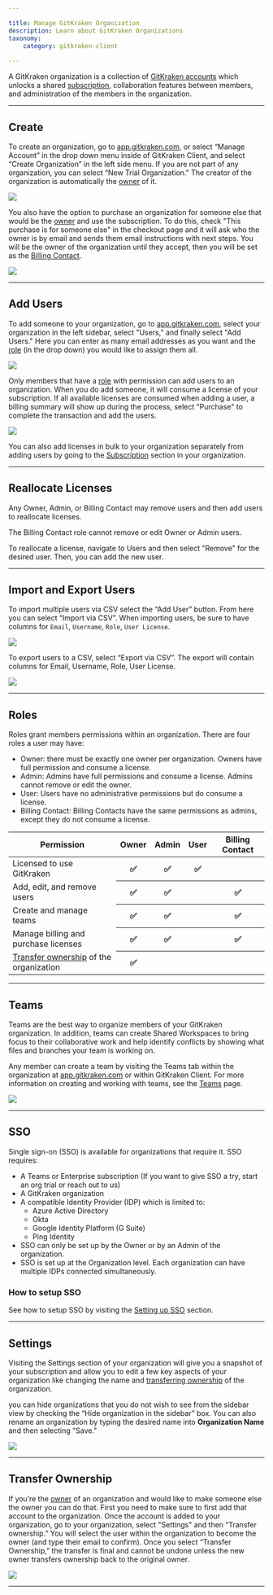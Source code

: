 ```yaml
---

title: Manage GitKraken Organization
description: Learn about GitKraken Organizations
taxonomy:
    category: gitkraken-client
    
---
```


A GitKraken organization is a collection of [GitKraken accounts](/gitkraken-client/gitkraken-account/) which unlocks a shared [subscription](/gitkraken-client/gitkraken-subscriptions/), collaboration features between members, and administration of the members in the organization.


***

## Create

To create an organization, go to [app.gitkraken.com](https://app.gitkraken.com/), or select “Manage Account” in the drop down menu inside of GitKraken Client, and select “Create Organization” in the left side menu. If you are not part of any organization, you can select “New Trial Organization." The creator of the organization is automatically the [owner](/gitkraken-client/gitkraken-organization/##roles) of it.

<img src="/wp-content/uploads/gitkraken-organization-create.png" class="img-responsive center img-bordered">

You also have the option to purchase an organization for someone else that would be the [owner](/gitkraken-client/gitkraken-organization/##roles) and use the subscription. To do this, check "This purchase is for someone else" in the checkout page and it will ask who the owner is by email and sends them email instructions with next steps. You will be the owner of the organization until they accept, then you will be set as the [Billing Contact](/gitkraken-client/gitkraken-organization/##roles).

<img src="/wp-content/uploads/gitkraken-organization-create-2.png" class="img-responsive center img-bordered">

***

## Add Users

To add someone to your organization, go to [app.gitkraken.com](https://app.gitkraken.com/), select your organization in the left sidebar, select "Users," and finally select "Add Users." Here you can enter as many email addresses as you want and the [role](/gitkraken-client/gitkraken-organization/#roles) (in the drop down) you would like to assign them all. 

<img src="/wp-content/uploads/gitkraken-organization-add-users.png" class="img-responsive center img-bordered">

Only members that have a [role](/gitkraken-client/gitkraken-organization/#roles) with permission can add users to an organization. When you do add someone, it will consume a license of your subscription. If all available licenses are consumed when adding a user, a billing summary will show up during the process, select "Purchase" to complete the transaction and add the users.

<img src="/wp-content/uploads/gitkraken-organization-add-users-2.png" class="img-responsive center img-bordered">

You can also add licenses in bulk to your organization separately from adding users by going to the [Subscription](/gitkraken-client/gitkraken-subscriptions/) section in your organization.

***

## Reallocate Licenses

Any Owner, Admin, or Billing Contact may remove users and then add users to reallocate licenses.

The Billing Contact role cannot remove or edit Owner or Admin users.

To reallocate a license, navigate to Users and then select "Remove" for the desired user. Then, you can add the new user. 

***

## Import and Export Users

To import multiple users via CSV select the “Add User” button. From here you can select “Import via CSV”. When importing users, be sure to have columns for `Email`, `Username`, `Role`, `User License`.

<img src="/wp-content/uploads/gitkraken-organization-import-and-export-users.png" class="img-responsive center img-bordered">

To export users to a CSV, select “Export via CSV”. The export will contain columns for Email, Username, Role, User License.

<img src="/wp-content/uploads/gitkraken-organization-import-and-export-users-2.png" class="img-responsive center img-bordered">

***

## Roles

Roles grant members permissions within an organization. There are four roles a user may have:
+ Owner: there must be exactly one owner per organization. Owners have full permission and consume a license.
+ Admin: Admins have full permissions and consume a license. Admins cannot remove or edit the owner.
+ User: Users have no administrative permissions but do consume a license.
+ Billing Contact: Billing Contacts have the same permissions as admins, except they do not consume a license.



<table class='table table--bordered table--shortcuts'>
    <thead>
        <tr>
            <th>Permission</th>
            <th>Owner</th>
            <th>Admin</th>
            <th>User</th>
            <th>Billing Contact</th>
        </tr>
    </thead>
    <tbody>
        <tr>
            <td>Licensed to use GitKraken</td>
            <th>✅</th>
            <th>✅</th>
            <th>✅</th>
            <th></th>
        </tr>
        <tr>
            <td>Add, edit, and remove users</td>
            <th>✅</th>
            <th>✅</th>
            <th></th>
            <th>✅</th>
        </tr>
        <tr>
            <td>Create and manage teams</td>
            <th>✅</th>
            <th>✅</th>
            <th></th>
            <th>✅</th>
        </tr>
        <tr>
            <td>Manage billing and purchase licenses</td>
            <th>✅</th>
            <th>✅</th>
            <th></th>
            <th>✅</th>
        </tr>
        <tr>
            <td><a href="/gitkraken-client/gitkraken-organization/#transfer-ownership">Transfer ownership</a> of the organization</td>
            <th>✅</th>
            <th></th>
            <th></th>
            <th></th>
        </tr>
    </tbody>
</table>

***

## Teams

Teams are the best way to organize members of your GitKraken organization. In addition, teams can create Shared Workspaces to bring focus to their collaborative work and help identify conflicts by showing what files and branches your team is working on.

Any member can create a team by visiting the Teams tab within the organization at [app.gitkraken.com](https://app.gitkraken.com/) or within GitKraken Client. For more information on creating and working with teams, see the [Teams](/gitkraken-client/teams/) page.

<img src="/wp-content/uploads/gitkraken-organization-teams.png" class="img-responsive center img-bordered">

***

## SSO

Single sign-on (SSO) is available for organizations that require it. SSO requires:
+ A Teams or Enterprise subscription (If you want to give SSO a try, start an org trial or reach out to us)
+ A GitKraken organization
+ A compatible Identity Provider (IDP) which is limited to:
    + Azure Active Directory
    + Okta
    + Google Identity Platform (G Suite)
    + Ping Identity
+ SSO can only be set up by the Owner or by an Admin of the organization.
+ SSO is set up at the Organization level. Each organization can have multiple IDPs connected simultaneously.

### How to setup SSO

See how to setup SSO by visiting the [Setting up SSO](/gitkraken-client/single-sign-on/#setting-up-sso-on-a-gitkraken-organization/###setting-up-ssp-on-a-gitKraken-organization) section.

***

## Settings

Visiting the Settings section of your organization will give you a snapshot of your subscription and allow you to edit a few key aspects of your organization like changing the name and [transferring ownership](/gitkraken-client/gitkraken-organization/#transfer-ownership) of the organization.

you can hide organizations that you do not wish to see from the sidebar view by checking the “Hide organization in the sidebar” box. You can also rename an organization by typing the desired name into **Organization Name** and then selecting "Save."

<img src="/wp-content/uploads/gitkraken-organization-settings.png" class="img-responsive center img-bordered">

***

## Transfer Ownership

If you’re the [owner](/gitkraken-client/gitkraken-organization/##roles) of an organization and would like to make someone else the owner you can do that. First you need to make sure to first add that account to the organization. Once the account is added to your organization, go to your organization, select "Settings" and then “Transfer ownership.” You will select the user within the organization to become the owner (and type their email to confirm). Once you select “Transfer Ownership,” the transfer is final and cannot be undone unless the new owner transfers ownership back to the original owner.

<img src="/wp-content/uploads/gitkraken-organization-transfer-organization.gif" class="img-responsive center img-bordered">

***
